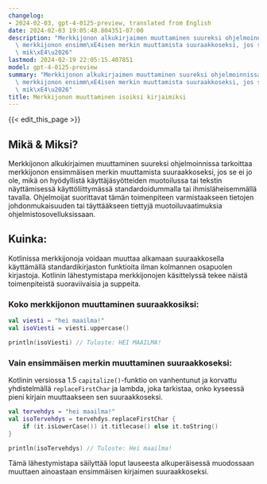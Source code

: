 ```yaml
---
changelog:
- 2024-02-03, gpt-4-0125-preview, translated from English
date: 2024-02-03 19:05:48.804351-07:00
description: "Merkkijonon alkukirjaimen muuttaminen suureksi ohjelmoinnissa tarkoittaa\
  \ merkkijonon ensimm\xE4isen merkin muuttamista suuraakkoseksi, jos se ei jo ole,\
  \ mik\xE4\u2026"
lastmod: 2024-02-19 22:05:15.407851
model: gpt-4-0125-preview
summary: "Merkkijonon alkukirjaimen muuttaminen suureksi ohjelmoinnissa tarkoittaa\
  \ merkkijonon ensimm\xE4isen merkin muuttamista suuraakkoseksi, jos se ei jo ole,\
  \ mik\xE4\u2026"
title: Merkkijonon muuttaminen isoiksi kirjaimiksi
---
```


{{< edit_this_page >}}

## Mikä & Miksi?

Merkkijonon alkukirjaimen muuttaminen suureksi ohjelmoinnissa tarkoittaa merkkijonon ensimmäisen merkin muuttamista suuraakkoseksi, jos se ei jo ole, mikä on hyödyllistä käyttäjäsyötteiden muotoilussa tai tekstin näyttämisessä käyttöliittymässä standardoidummalla tai ihmisläheisemmällä tavalla. Ohjelmoijat suorittavat tämän toimenpiteen varmistaakseen tietojen johdonmukaisuuden tai täyttääkseen tiettyjä muotoiluvaatimuksia ohjelmistosovelluksissaan.

## Kuinka:

Kotlinissa merkkijonoja voidaan muuttaa alkamaan suuraakkosella käyttämällä standardikirjaston funktioita ilman kolmannen osapuolen kirjastoja. Kotlinin lähestymistapa merkkijonojen käsittelyssä tekee näistä toimenpiteistä suoraviivaisia ja suppeita.

### Koko merkkijonon muuttaminen suuraakkosiksi:

```kotlin
val viesti = "hei maailma!"
val isoViesti = viesti.uppercase()

println(isoViesti) // Tuloste: HEI MAAILMA!
```

### Vain ensimmäisen merkin muuttaminen suuraakkoseksi:

Kotlinin versiossa 1.5 `capitalize()`-funktio on vanhentunut ja korvattu yhdistelmällä `replaceFirstChar` ja lambda, joka tarkistaa, onko kyseessä pieni kirjain muuttaakseen sen suuraakkoseksi.

```kotlin
val tervehdys = "hei maailma!"
val isoTervehdys = tervehdys.replaceFirstChar {
    if (it.isLowerCase()) it.titlecase() else it.toString()
}

println(isoTervehdys) // Tuloste: Hei maailma!
```

Tämä lähestymistapa säilyttää loput lauseesta alkuperäisessä muodossaan muuttaen ainoastaan ensimmäisen kirjaimen suuraakkoseksi.
